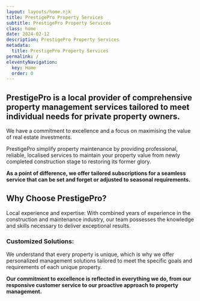```yaml
---
layout: layouts/home.njk
title: PrestigePro Property Services
subtitle: PrestigePro Property Services
class: home
date: 2024-02-12
description: PrestigePro Property Services
metadata:
  title: PrestigePro Property Services
permalink: /
eleventyNavigation:
  key: Home
  order: 0
---
```






## PrestigePro is a local provider of comprehensive property management services tailored to meet individual needs for private property owners. ##
We have a commitment to excellence and a focus on maximising the value of real estate investments. 

PrestigePro simplify property maintenance by providing professional, reliable, localised services to maintain your property value from newly completed construction stage to restoring its former glory. 

**As a point of difference, we offer tailored subscriptions for a seamless service that can be set and forget or adjusted to seasonal requirements.**

## Why Choose PrestigePro? ##

Local experience and expertise: With combined years of experience in the construction and maintenance industry, our team possesses the knowledge and skills necessary to deliver exceptional results.

### Customized Solutions: ###  

We understand that every property is unique, which is why we offer personalized management solutions tailored to meet the specific goals and requirements of each unique property.

**Our commitment to excellence is reflected in everything we do, from our responsive customer service to our proactive approach to property management.**








